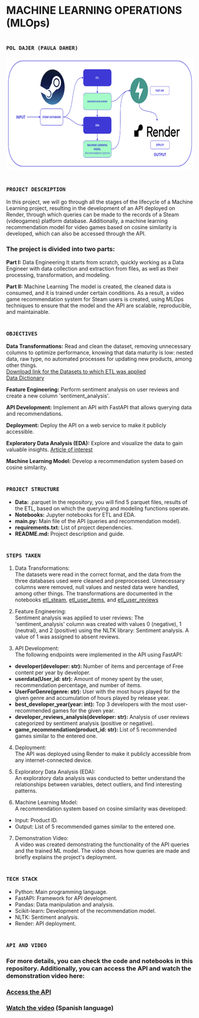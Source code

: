 
# <h1 align=left> MACHINE LEARNING OPERATIONS (MLOps) </h1>
# <h3 align=left>**`POL DAJER (PAULA DAHER)`**</h3>

<p align="center">
<img src="image.png" height=300>
</p>

# <h3 align=left>**`PROJECT DESCRIPTION`**</h3>

In this project, we will go through all the stages of the lifecycle of a Machine Learning project, resulting in the development of an API deployed on Render, through which queries can be made to the records of a Steam (videogames) platform database. Additionally, a machine learning recommendation model for video games based on cosine similarity is developed, which can also be accessed through the API.


### The project is divided into two parts:

**Part I:** Data Engineering
It starts from scratch, quickly working as a Data Engineer with data collection and extraction from files, as well as their processing, transformation, and modeling.

**Part II:** Machine Learning
The model is created, the cleaned data is consumed, and it is trained under certain conditions. As a result, a video game recommendation system for Steam users is created, using MLOps techniques to ensure that the model and the API are scalable, reproducible, and maintainable.


</p>

# <h3 align=left>**`OBJECTIVES`**</h3>

**Data Transformations:** Read and clean the dataset, removing unnecessary columns to optimize performance, knowing that data maturity is low: nested data, raw type, no automated processes for updating new products, among other things.   
[Download link for the Datasets to which ETL was applied](https://drive.google.com/drive/folders/1HqBG2-sUkz_R3h1dZU5F2uAzpRn7BSpj)   
[Data Dictionary](https://docs.google.com/spreadsheets/d/1-t9HLzLHIGXvliq56UE_gMaWBVTPfrlTf2D9uAtLGrk/edit#gid=0)

**Feature Engineering:** Perform sentiment analysis on user reviews and create a new column 'sentiment_analysis'.

**API Development:** Implement an API with FastAPI that allows querying data and recommendations.

**Deployment:** Deploy the API on a web service to make it publicly accessible.

**Exploratory Data Analysis (EDA):** Explore and visualize the data to gain valuable insights.
[Article of interest](https://medium.com/swlh/introduction-to-exploratory-data-analysis-eda-d83424e47151)

**Machine Learning Model:**
Develop a recommendation system based on cosine similarity. 

# <h3 align=left>**`PROJECT STRUCTURE`**</h3>

- **Data:**  .parquet In the repository, you will find 5 parquet files, results of the ETL, based on which the querying and modeling functions operate.
- **Notebooks:** Jupyter notebooks for ETL and EDA.
- **main.py:** Main file of the API (queries and recommendation model).
- **requirements.txt:** List of project dependencies.
- **README.md:** Project description and guide.

# <h3 align=left>**`STEPS TAKEN`**</h3>

1. Data Transformations:  
The datasets were read in the correct format, and the data from the three databases used were cleaned and preprocessed. Unnecessary columns were removed, null values and nested data were handled, among other things.
The transformations are documented in the notebooks [etl_steam](https://github.com/PaulaDaher/Proyecto_MLOps_STEAM/blob/main/EDA_steam.ipynb), [etl_user_items](https://github.com/PaulaDaher/Proyecto_MLOps_STEAM/blob/main/ETL_user_items.ipynb), and [etl_user_reviews](https://github.com/PaulaDaher/Proyecto_MLOps_STEAM/blob/main/ETL_user_reviews.ipynb)

2. Feature Engineering:  
Sentiment analysis was applied to user reviews:
The 'sentiment_analysis' column was created with values 0 (negative), 1 (neutral), and 2 (positive) using the NLTK library: Sentiment analysis.
A value of 1 was assigned to absent reviews.

3. API Development:  
The following endpoints were implemented in the API using FastAPI:

- **developer(developer: str):** Number of items and percentage of Free content per year by developer.  
- **userdata(User_id: str):** Amount of money spent by the user, recommendation percentage, and number of items.  
- **UserForGenre(genre: str):** User with the most hours played for the given genre and accumulation of hours played by release year.  
- **best_developer_year(year: int):** Top 3 developers with the most user-recommended games for the given year.  
- **developer_reviews_analysis(developer: str):** Analysis of user reviews categorized by sentiment analysis (positive or negative).  
- **game_recommendation(product_id: str):** List of 5 recommended games similar to the entered one.  

4. Deployment:  
The API was deployed using Render to make it publicly accessible from any internet-connected device.

5. Exploratory Data Analysis (EDA):  
An exploratory data analysis was conducted to better understand the relationships between variables, detect outliers, and find interesting patterns.

6. Machine Learning Model:  
A recommendation system based on cosine similarity was developed:
- Input: Product ID.
- Output: List of 5 recommended games similar to the entered one.

7. Demonstration Video:  
A video was created demonstrating the functionality of the API queries and the trained ML model. The video shows how queries are made and briefly explains the project's deployment.

# <h3 align=left>**`TECH STACK`**</h3>
- Python: Main programming language.
- FastAPI: Framework for API development.
- Pandas: Data manipulation and analysis.
- Scikit-learn: Development of the recommendation model.
- NLTK: Sentiment analysis.
- Render: API deployment.


# <h3 align=left>**`API AND VIDEO`**</h3>
### For more details, you can check the code and notebooks in this repository. Additionally, you can access the API and watch the demonstration video here:
### [Access the API](https://proyecto-mlops-steam-4gux.onrender.com)
### [Watch the video](https://drive.google.com/drive/u/0/folders/1QQB0huSYZECBoJL1wp-4G3Q5RqbGJpaG) (Spanish language)




